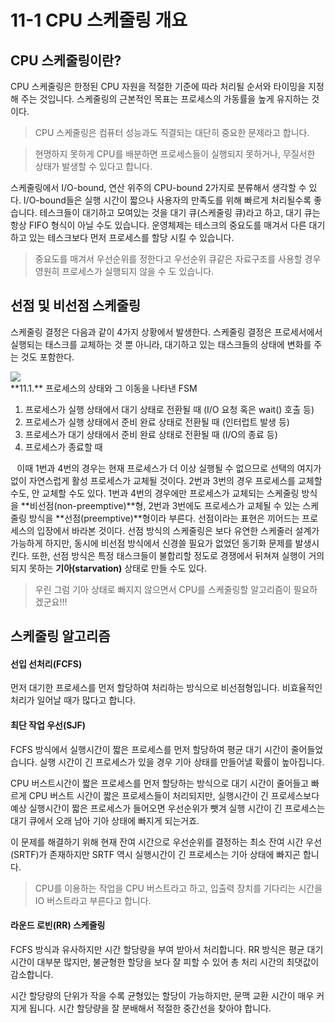 # 11-1 CPU 스케줄링 개요

## CPU 스케줄링이란?

CPU 스케줄링은 한정된 CPU 자원을 적절한 기준에 따라 처리될 순서와 타이밍을 지정해 주는 것입니다. 스케줄링의 근본적인 목표는 프로세스의 가동률을 높게 유지하는 것이다.

> CPU 스케줄링은 컴퓨터 성능과도 직결되는 대단히 중요한 문제라고 합니다. 

> 현명하지 못하게 CPU를 배분하면 프로세스들이 실행되지 못하거나, 무질서한 상태가 발생할 수 있다고 합니다.


스케줄링에서 I/O-bound, 연산 위주의 CPU-bound 2가지로 분류해서 생각할 수 있다. I/O-bound들은 실행 시간이 짧으나 사용자의 만족도를 위해 빠르게 처리될수록 좋습니다. 테스크들이 대기하고 모여있는 것을 대기 큐(스케줄링 큐)라고 하고, 대기 큐는 항상 FIFO 형식이 아닐 수도 있습니다. 운영체제는 테스크의 중요도를 매겨서 다른 대기하고 있는 테스크보다 먼저 프로세스를 할당 시킬 수 있습니다.

> 중요도를 매겨서 우선순위를 정한다고 우선순위 큐같은 자료구조를 사용할 경우 영원히 프로세스가 실행되지 않을 수 도 있습니다.

## 선점 및 비선점 스케줄링

스케줄링 결정은 다음과 같이 4가지 상황에서 발생한다. 스케줄링 결정은 프로세서에서 실행되는 태스크를 교체하는 것 뿐 아니라, 대기하고 있는 태스크들의 상태에 변화를 주는 것도 포함한다.

<img src="https://mblogthumb-phinf.pstatic.net/MjAyMzAzMzBfMTY2/MDAxNjgwMTU5MTY4NzQz.2pVvhPNNw-1EChG_3uQ-MkFXO4GCZ9e0Nez2bJvAhCkg.6D-6csQAD49JMtjiDmDJ14txc8nagUDR7bPQcbURXyQg.PNG.kks227/3-2.png?type=w800">
<br>
**11.1.** 프로세스의 상태와 그 이동을 나타낸 FSM

1. 프로세스가 실행 상태에서 대기 상태로 전환될 때 (I/O 요청 혹은 wait() 호출 등)
2. 프로세스가 실행 상태에서 준비 완료 상태로 전환될 때 (인터럽트 발생 등)
3. 프로세스가 대기 상태에서 준비 완료 상태로 전환될 때 (I/O의 종료 등)
4. 프로세스가 종료할 때

⠀이때 1번과 4번의 경우는 현재 프로세스가 더 이상 실행될 수 없으므로 선택의 여지가 없이 자연스럽게 활성 프로세스가 교체될 것이다. 2번과 3번의 경우 프로세스를 교체할 수도, 안 교체할 수도 있다. 1번과 4번의 경우에만 프로세스가 교체되는 스케줄링 방식을 **비선점(non-preemptive)**형, 2번과 3번에도 프로세스가 교체될 수 있는 스케줄링 방식을 **선점(preemptive)**형이라 부른다. 선점이라는 표현은 끼어드는 프로세스의 입장에서 바라본 것이다.
선점 방식의 스케줄링은 보다 유연한 스케줄러 설계가 가능하게 하지만, 동시에 비선점 방식에서 신경쓸 필요가 없었던 동기화 문제를 발생시킨다. 또한, 선점 방식은 특정 태스크들이 불합리할 정도로 경쟁에서 뒤쳐져 실행이 거의 되지 못하는 **기아(starvation)** 상태로 만들 수도 있다.


> 우린 그럼 기아 상태로 빠지지 않으면서 CPU를 스케줄링할 알고리즘이 필요하겠군요!!!

## 스케줄링 알고리즘


#### 선입 선처리(FCFS)

먼저 대기한 프로세스를 먼저 할당하여 처리하는 방식으로 비선점형입니다. 비효율적인 처리가 일어날 때가 많다고 합니다.


#### 최단 작업 우선(SJF)

FCFS 방식에서 실행시간이 짧은 프로세스를 먼저 할당하여 평균 대기 시간이 줄어들었습니다. 실행 시간이 긴 프로세스가 있을 경우 기아 상태를 만들어낼 확률이 높아집니다.

CPU 버스트시간이 짧은 프로세스를 먼저 할당하는 방식으로 대기 시간이 줄어들고 빠르게 CPU 버스트 시간이 짧은 프로세스들이 처리되지만, 실행시간이 긴 프로세스보다 예상 실행시간이 짧은 프로세스가 들어오면 우선순위가 뺏겨 실행 시간이 긴 프로세스는 대기 큐에서 오래 남아 기아 상태에 빠지게 되는거죠.

이 문제를 해결하기 위해 현재 잔여 시간으로 우선순위를 결정하는 최소 잔여 시간 우선(SRTF)가 존재하지만 SRTF 역시 실행시간이 긴 프로세스는 기아 상태에 빠지곤 합니다.

> CPU를 이용하는 작업을 CPU 버스트라고 하고, 입출력 장치를 기다리는 시간을 IO 버스트라고 부른다고 합니다.


#### 라운드 로빈(RR) 스케줄링

FCFS 방식과 유사하지만 시간 할당량을 부여 받아서 처리합니다. RR 방식은 평균 대기 시간이 대부분 많지만, 불균형한 할당을 보다 잘 피할 수 있어 총 처리 시간의 최댓값이 감소합니다.

시간 할당량의 단위가 작을 수록 균형있는 할당이 가능하지만, 문맥 교환 시간이 매우 커지게 됩니다. 시간 할당량을 잘 분배해서 적절한 중간선을 찾아야 합니다.

#### 




